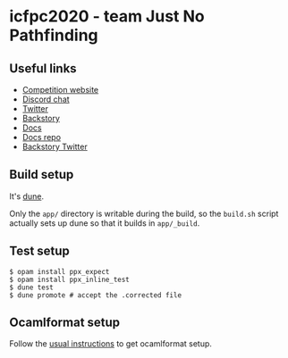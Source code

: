 # icfpc2020 - team Just No Pathfinding

## Useful links

* [Competition website](https://icfpcontest2020.github.io/)
* [Discord chat](https://discord.com/invite/xvMJbas)
* [Twitter](https://twitter.com/icfpcontest2020)
* [Backstory](https://pegovka.space/)
* [Docs](https://message-from-space.readthedocs.io/en/latest/)
* [Docs repo](https://github.com/zaitsev85/message-from-space)
* [Backstory Twitter](https://twitter.com/ivanzaitsev85)

## Build setup

It's [dune](dune.build).

Only the `app/` directory is writable during the build, so the `build.sh` script
actually sets up dune so that it builds in `app/_build`.

## Test setup

```
$ opam install ppx_expect
$ opam install ppx_inline_test
$ dune test
$ dune promote # accept the .corrected file
```

## Ocamlformat setup

Follow the [usual
instructions](https://github.com/ocaml-ppx/ocamlformat#emacs-setup) to get
ocamlformat setup.
